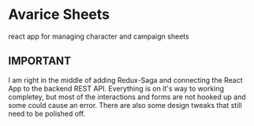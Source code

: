 # Avarice Sheets
react app for managing character and campaign sheets

## IMPORTANT 

I am right in the middle of adding Redux-Saga and connecting the React App to the backend REST API. Everything is on it's way to working completey, but most of the interactions and forms are not hooked up and some could cause an error. There are also some design tweaks that still need to be polished off.

